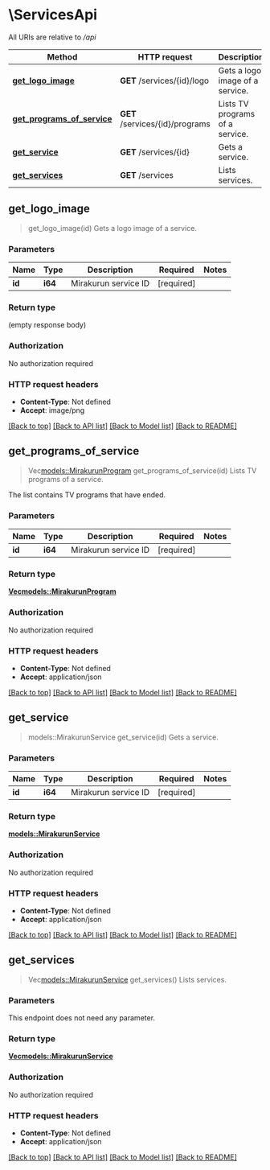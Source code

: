 # \ServicesApi

All URIs are relative to */api*

Method | HTTP request | Description
------------- | ------------- | -------------
[**get_logo_image**](ServicesApi.md#get_logo_image) | **GET** /services/{id}/logo | Gets a logo image of a service.
[**get_programs_of_service**](ServicesApi.md#get_programs_of_service) | **GET** /services/{id}/programs | Lists TV programs of a service.
[**get_service**](ServicesApi.md#get_service) | **GET** /services/{id} | Gets a service.
[**get_services**](ServicesApi.md#get_services) | **GET** /services | Lists services.



## get_logo_image

> get_logo_image(id)
Gets a logo image of a service.

### Parameters


Name | Type | Description  | Required | Notes
------------- | ------------- | ------------- | ------------- | -------------
**id** | **i64** | Mirakurun service ID | [required] |

### Return type

 (empty response body)

### Authorization

No authorization required

### HTTP request headers

- **Content-Type**: Not defined
- **Accept**: image/png

[[Back to top]](#) [[Back to API list]](../README.md#documentation-for-api-endpoints) [[Back to Model list]](../README.md#documentation-for-models) [[Back to README]](../README.md)


## get_programs_of_service

> Vec<models::MirakurunProgram> get_programs_of_service(id)
Lists TV programs of a service.

The list contains TV programs that have ended.

### Parameters


Name | Type | Description  | Required | Notes
------------- | ------------- | ------------- | ------------- | -------------
**id** | **i64** | Mirakurun service ID | [required] |

### Return type

[**Vec<models::MirakurunProgram>**](MirakurunProgram.md)

### Authorization

No authorization required

### HTTP request headers

- **Content-Type**: Not defined
- **Accept**: application/json

[[Back to top]](#) [[Back to API list]](../README.md#documentation-for-api-endpoints) [[Back to Model list]](../README.md#documentation-for-models) [[Back to README]](../README.md)


## get_service

> models::MirakurunService get_service(id)
Gets a service.

### Parameters


Name | Type | Description  | Required | Notes
------------- | ------------- | ------------- | ------------- | -------------
**id** | **i64** | Mirakurun service ID | [required] |

### Return type

[**models::MirakurunService**](MirakurunService.md)

### Authorization

No authorization required

### HTTP request headers

- **Content-Type**: Not defined
- **Accept**: application/json

[[Back to top]](#) [[Back to API list]](../README.md#documentation-for-api-endpoints) [[Back to Model list]](../README.md#documentation-for-models) [[Back to README]](../README.md)


## get_services

> Vec<models::MirakurunService> get_services()
Lists services.

### Parameters

This endpoint does not need any parameter.

### Return type

[**Vec<models::MirakurunService>**](MirakurunService.md)

### Authorization

No authorization required

### HTTP request headers

- **Content-Type**: Not defined
- **Accept**: application/json

[[Back to top]](#) [[Back to API list]](../README.md#documentation-for-api-endpoints) [[Back to Model list]](../README.md#documentation-for-models) [[Back to README]](../README.md)

